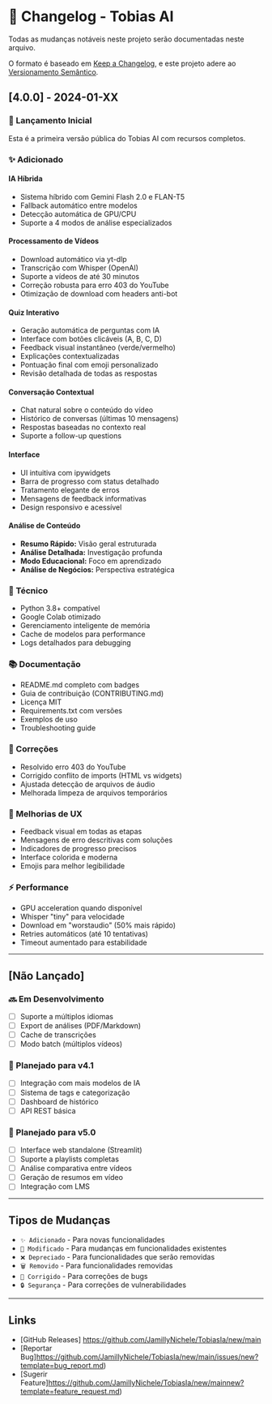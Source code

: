 # 📝 Changelog - Tobias AI

Todas as mudanças notáveis neste projeto serão documentadas neste arquivo.

O formato é baseado em [Keep a Changelog](https://keepachangelog.com/pt-BR/1.0.0/),
e este projeto adere ao [Versionamento Semântico](https://semver.org/lang/pt-BR/).

## [4.0.0] - 2024-01-XX

### 🎉 Lançamento Inicial

Esta é a primeira versão pública do Tobias AI com recursos completos.

### ✨ Adicionado

#### IA Híbrida
- Sistema híbrido com Gemini Flash 2.0 e FLAN-T5
- Fallback automático entre modelos
- Detecção automática de GPU/CPU
- Suporte a 4 modos de análise especializados

#### Processamento de Vídeos
- Download automático via yt-dlp
- Transcrição com Whisper (OpenAI)
- Suporte a vídeos de até 30 minutos
- Correção robusta para erro 403 do YouTube
- Otimização de download com headers anti-bot

#### Quiz Interativo
- Geração automática de perguntas com IA
- Interface com botões clicáveis (A, B, C, D)
- Feedback visual instantâneo (verde/vermelho)
- Explicações contextualizadas
- Pontuação final com emoji personalizado
- Revisão detalhada de todas as respostas

#### Conversação Contextual
- Chat natural sobre o conteúdo do vídeo
- Histórico de conversas (últimas 10 mensagens)
- Respostas baseadas no contexto real
- Suporte a follow-up questions

#### Interface
- UI intuitiva com ipywidgets
- Barra de progresso com status detalhado
- Tratamento elegante de erros
- Mensagens de feedback informativas
- Design responsivo e acessível

#### Análise de Conteúdo
- **Resumo Rápido:** Visão geral estruturada
- **Análise Detalhada:** Investigação profunda
- **Modo Educacional:** Foco em aprendizado
- **Análise de Negócios:** Perspectiva estratégica

### 🔧 Técnico

- Python 3.8+ compatível
- Google Colab otimizado
- Gerenciamento inteligente de memória
- Cache de modelos para performance
- Logs detalhados para debugging

### 📚 Documentação

- README.md completo com badges
- Guia de contribuição (CONTRIBUTING.md)
- Licença MIT
- Requirements.txt com versões
- Exemplos de uso
- Troubleshooting guide

### 🐛 Correções

- Resolvido erro 403 do YouTube
- Corrigido conflito de imports (HTML vs widgets)
- Ajustada detecção de arquivos de áudio
- Melhorada limpeza de arquivos temporários

### 🎨 Melhorias de UX

- Feedback visual em todas as etapas
- Mensagens de erro descritivas com soluções
- Indicadores de progresso precisos
- Interface colorida e moderna
- Emojis para melhor legibilidade

### ⚡ Performance

- GPU acceleration quando disponível
- Whisper "tiny" para velocidade
- Download em "worstaudio" (50% mais rápido)
- Retries automáticos (até 10 tentativas)
- Timeout aumentado para estabilidade

---

## [Não Lançado]

### 🔜 Em Desenvolvimento

- [ ] Suporte a múltiplos idiomas
- [ ] Export de análises (PDF/Markdown)
- [ ] Cache de transcrições
- [ ] Modo batch (múltiplos vídeos)

### 🎯 Planejado para v4.1

- [ ] Integração com mais modelos de IA
- [ ] Sistema de tags e categorização
- [ ] Dashboard de histórico
- [ ] API REST básica

### 🚀 Planejado para v5.0

- [ ] Interface web standalone (Streamlit)
- [ ] Suporte a playlists completas
- [ ] Análise comparativa entre vídeos
- [ ] Geração de resumos em vídeo
- [ ] Integração com LMS

---

## Tipos de Mudanças

- `✨ Adicionado` - Para novas funcionalidades
- `🔧 Modificado` - Para mudanças em funcionalidades existentes
- `❌ Depreciado` - Para funcionalidades que serão removidas
- `🗑️ Removido` - Para funcionalidades removidas
- `🐛 Corrigido` - Para correções de bugs
- `🔒 Segurança` - Para correções de vulnerabilidades

---

## Links

- [GitHub Releases] https://github.com/JamillyNichele/TobiasIa/new/main
- [Reportar Bug]https://github.com/JamillyNichele/TobiasIa/new/main/issues/new?template=bug_report.md)
- [Sugerir Feature]https://github.com/JamillyNichele/TobiasIa/new/mainnew?template=feature_request.md)
